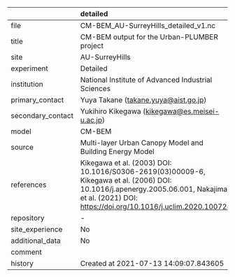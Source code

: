 |                   | detailed                                                                                                                                                                                       |
|:------------------|:-----------------------------------------------------------------------------------------------------------------------------------------------------------------------------------------------|
| file              | CM-BEM_AU-SurreyHills_detailed_v1.nc                                                                                                                                                           |
| title             | CM-BEM output for the Urban-PLUMBER project                                                                                                                                                    |
| site              | AU-SurreyHills                                                                                                                                                                                 |
| experiment        | Detailed                                                                                                                                                                                       |
| institution       | National Institute of Advanced Industrial Sciences                                                                                                                                             |
| primary_contact   | Yuya Takane (takane.yuya@aist.go.jp)                                                                                                                                                           |
| secondary_contact | Yukihiro Kikegawa (kikegawa@es.meisei-u.ac.jp)                                                                                                                                                 |
| model             | CM-BEM                                                                                                                                                                                         |
| source            | Multi-layer Urban Canopy Model and Building Energy Model                                                                                                                                       |
| references        | Kikegawa et al. (2003) DOI: 10.1016/S0306-2619(03)00009-6, Kikegawa et al. (2006) DOI: 10.1016/j.apenergy.2005.06.001, Nakajima et al. (2021) DOI: https://doi.org/10.1016/j.uclim.2020.100728 |
| repository        | -                                                                                                                                                                                              |
| site_experience   | No                                                                                                                                                                                             |
| additional_data   | No                                                                                                                                                                                             |
| comment           |                                                                                                                                                                                                |
| history           | Created at 2021-07-13 14:09:07.843605                                                                                                                                                          |
